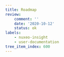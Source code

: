 ```yaml
---
title: Roadmap
review:
    comment: ''
    date: '2020-10-12'
    status: ok
labels:
    - nuxeo-insight
    - user-documentation
tree_item_index: 600
---
```

<iframe style="overflow:hidden;height:calc(100vh - 224px);width:100%" height="90vh" width="100%" frameBorder="0" outline="none"  sfrc="https://roadmap.prodpad.com/c6b16c98-01ad-11eb-a784-0288f735e5b9"
srcdoc='<div style="width:100%;"  data-pp-roadmap-embed="c6b16c98-01ad-11eb-a784-0288f735e5b9" data-env="prod" data-static="false"></div><script async="true" type="text/javascript">(function(d,id){var js,h = d.getElementsByTagName("head")[0];if (d.getElementById(id)) return;js=d.createElement("script"); js.id = id;js.src="https://widget.prodpad.com/roadmap_embed_app/roadmap_embed_widget/sdk.js";h.appendChild(js);}(document,"prodpad-roadmap-embed"));</script>'  >
</iframe>

